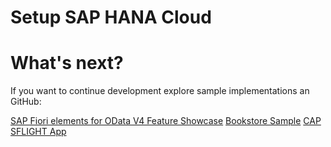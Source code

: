 # Setup SAP HANA Cloud 


# What's next?

If you want to continue development explore sample implementations an GitHub:

[SAP Fiori elements for OData V4 Feature Showcase](https://github.com/SAP-samples/fiori-elements-feature-showcase#readme)
[Bookstore Sample](https://github.com/SAP-samples/cloud-cap-samples)
[CAP SFLIGHT App](https://github.com/SAP-samples/cap-sflight)






